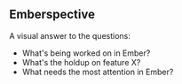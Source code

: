 ## Emberspective

A visual answer to the questions:

- What's being worked on in Ember?
- What's the holdup on feature X?
- What needs the most attention in Ember?


